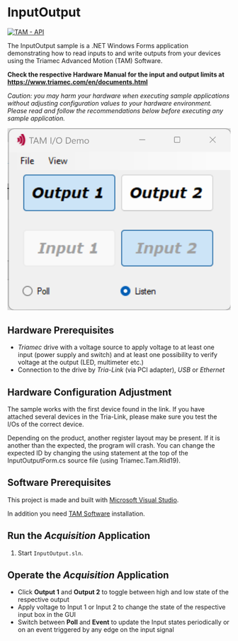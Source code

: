 # InputOutput

[![TAM - API](https://img.shields.io/static/v1?label=TAM&message=API&color=b51839)](https://www.triamec.com/en/tam-api.html)

The InputOutput sample is a .NET Windows Forms application demonstrating how to read inputs to and write outputs from your devices using the Triamec Advanced Motion (TAM) Software.

**Check the respective Hardware Manual for the input and output limits at https://www.triamec.com/en/documents.html**

*Caution: you may harm your hardware when executing sample applications
without adjusting configuration values to your hardware environment.
Please read and follow the recommendations below
before executing any sample application.*

![TAM Acquisition](./doc/Screenshot_InputOutput.png)

## Hardware Prerequisites

- *Triamec* drive with a voltage source to apply voltage to at least one input (power supply and switch) and at least one possibility to verify voltage at the output (LED, multimeter etc.)
- Connection to the drive by *Tria-Link* (via PCI adapter), *USB* or *Ethernet*

## Hardware Configuration Adjustment

The sample works with the first device found in the link. If you have attached several devices in the Tria-Link,
please make sure you test the I/Os of the correct device.

Depending on the product, another register layout may be present. If it is another than the expected,
the program will crash. You can change the expected ID by changing the using statement at the top of the
InputOutputForm.cs source file (using Triamec.Tam.Rlid19).

## Software Prerequisites

This project is made and built with [Microsoft Visual Studio](https://visualstudio.microsoft.com/en/).

In addition you need [TAM Software](https://www.triamec.com/en/tam-software-support.html) installation.

## Run the *Acquisition* Application

1. Start `InputOutput.sln`.

## Operate the *Acquisition* Application

- Click **Output 1** and **Output 2** to toggle between high and low state of the respective output 
- Apply voltage to Input 1 or Input 2 to change the state of the respective input box in the GUI
- Switch between **Poll** and **Event** to update the Input states periodically or on an event triggered by any edge on the input signal
